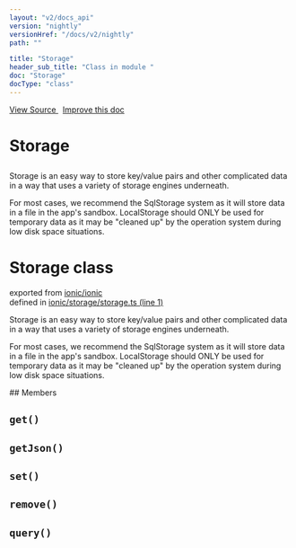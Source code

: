 ```yaml
---
layout: "v2/docs_api"
version: "nightly"
versionHref: "/docs/v2/nightly"
path: ""

title: "Storage"
header_sub_title: "Class in module "
doc: "Storage"
docType: "class"
---
```



<div class="improve-docs">
  <a href='http://github.com/driftyco/ionic2/tree/master/ionic/storage/storage.ts#L0'>
    View Source
  </a>
  &nbsp;
  <a href='http://github.com/driftyco/ionic2/edit/master/ionic/storage/storage.ts#L0'>
    Improve this doc
  </a>
</div>




<h1 class="api-title">

  Storage



</h1>





Storage is an easy way to store key/value pairs and other complicated
data in a way that uses a variety of storage engines underneath.

For most cases, we recommend the SqlStorage system as it will store
data in a file in the app's sandbox. LocalStorage should ONLY be used
for temporary data as it may be "cleaned up" by the operation system
during low disk space situations.



<h1 class="class export">Storage <span class="type">class</span></h1>
<p class="module">exported from <a href='undefined'>ionic/ionic</a><br/>
defined in <a href="https://github.com/driftyco/ionic2/tree/master/ionic/storage/storage.ts#L1-L34">ionic/storage/storage.ts (line 1)</a>
</p>
<p><p>Storage is an easy way to store key/value pairs and other complicated
data in a way that uses a variety of storage engines underneath.</p>
<p>For most cases, we recommend the SqlStorage system as it will store
data in a file in the app&#39;s sandbox. LocalStorage should ONLY be used
for temporary data as it may be &quot;cleaned up&quot; by the operation system
during low disk space situations.</p>
</p>
## Members

<div id="get"></div>
<h2>
  <code>get()</code>

</h2>












<div id="getJson"></div>
<h2>
  <code>getJson()</code>

</h2>












<div id="set"></div>
<h2>
  <code>set()</code>

</h2>












<div id="remove"></div>
<h2>
  <code>remove()</code>

</h2>












<div id="query"></div>
<h2>
  <code>query()</code>

</h2>












